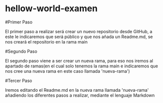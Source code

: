 # hellow-world-examen

#Primer Paso
<p>El primer paso a realizar será crear un nuevo repositorio desde GitHub, a este le indicaremos que será público y que nos añada un Readme.md, se nos creará el repositorio en la rama main</p>


#Segundo Paso
<p>El segundo paso viene a ser crear un nueva rama, para eso nos iremos al apartado de ramas(en el cual solo tenemos la rama main e indicaremos que nos cree una nueva rama en este caso llamada 'nueva-rama')</p>


#Tercer Paso
<p>Iremos editando el Readme.md en la nueva rama llamada 'nueva-rama' añadiendo los diferentes pasos a realizar, mediante el lenguaje Markdown</p>
